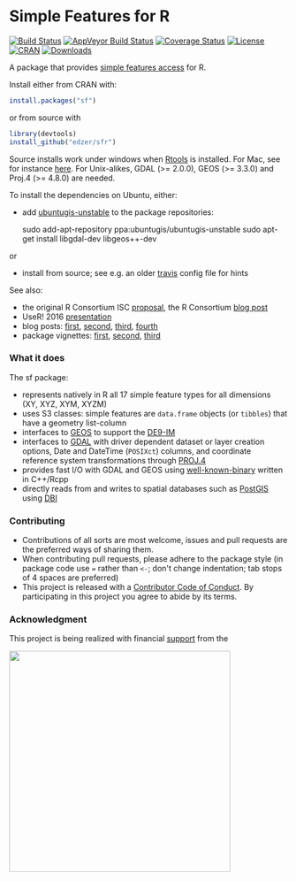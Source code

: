 # Simple Features for R

[![Build Status](https://travis-ci.org/edzer/sfr.png?branch=master)](https://travis-ci.org/edzer/sfr)
[![AppVeyor Build Status](https://ci.appveyor.com/api/projects/status/github/edzer/sfr?branch=master&svg=true)](https://ci.appveyor.com/project/edzer/sfr)
[![Coverage Status](https://img.shields.io/codecov/c/github/edzer/sfr/master.svg)](https://codecov.io/github/edzer/sfr?branch=master)
[![License](http://img.shields.io/badge/license-GPL%20%28%3E=%202%29-brightgreen.svg?style=flat)](http://www.gnu.org/licenses/gpl-2.0.html) 
[![CRAN](http://www.r-pkg.org/badges/version/sf)](https://cran.r-project.org/package=sf) 
[![Downloads](http://cranlogs.r-pkg.org/badges/sf?color=brightgreen)](http://www.r-pkg.org/pkg/sf)

A package that provides [simple features access](https://en.wikipedia.org/wiki/Simple_Features) for R.

Install either from CRAN with:
```r
install.packages("sf")
```
or from source with
```r
library(devtools)
install_github("edzer/sfr")
```

Source installs work under windows when [Rtools](https://cran.r-project.org/bin/windows/Rtools/) is installed. For Mac, see for instance [here](http://www.karambelkar.info/2016/10/gdal-2-on-mac-with-homebrew/). For Unix-alikes, GDAL (>= 2.0.0), GEOS (>= 3.3.0) and Proj.4 (>= 4.8.0) are needed.

To install the dependencies on Ubuntu, either:

* add [ubuntugis-unstable](http://ppa.launchpad.net/ubuntugis/ubuntugis-unstable/ubuntu/) to the package repositories:

    sudo add-apt-repository ppa:ubuntugis/ubuntugis-unstable
    sudo apt-get install libgdal-dev libgeos++-dev

or

* install from source; see e.g. an older [travis](https://github.com/edzer/sfr/blob/593ee48b34001fe3b383ea73ea57063ecf690732/.travis.yml) config file for hints

See also:

* the original R Consortium ISC [proposal](PROPOSAL.md), the R Consortium [blog post](https://www.r-consortium.org/blog/2017/01/03/simple-features-now-on-cran)
* UseR! 2016 [presentation](http://pebesma.staff.ifgi.de/pebesma_sfr.pdf)
* blog posts: [first](http://r-spatial.org/r/2016/02/15/simple-features-for-r.html), [second](http://r-spatial.org/r/2016/07/18/sf2.html), [third](http://r-spatial.org/r/2016/11/02/sfcran.html), [fourth](http://r-spatial.org/r/2017/01/12/newssf.html)
* package vignettes: [first](https://edzer.github.io/sfr/articles/sf1.html), [second](https://edzer.github.io/sfr/articles/sf2.html), [third](https://edzer.github.io/sfr/articles/sf3.html)

### What it does

The sf package:

* represents natively in R all 17 simple feature types for all dimensions (XY, XYZ, XYM, XYZM)
* uses S3 classes: simple features are `data.frame` objects (or `tibbles`) that have a geometry list-column 
* interfaces to [GEOS](https://trac.osgeo.org/geos) to support the [DE9-IM](https://en.wikipedia.org/wiki/DE-9IM)
* interfaces to [GDAL](http://www.gdal.org/) with driver dependent dataset or layer creation options, Date and DateTime (`POSIXct`) columns, and coordinate reference system transformations through [PROJ.4](http://proj4.org/)
* provides fast I/O with GDAL and GEOS using [well-known-binary](https://en.wikipedia.org/wiki/Well-known_text#Well-known_binary) written in C++/Rcpp
* directly reads from and writes to spatial databases such as [PostGIS](http://postgis.net/) using [DBI](https://cran.r-project.org/web/packages/DBI/index.html)

### Contributing

* Contributions of all sorts are most welcome, issues and pull requests are the preferred ways of sharing them. 
* When contributing pull requests, please adhere to the package style (in package code use `=` rather than `<-`; don't change indentation; tab stops of 4 spaces are preferred)
* This project is released with a [Contributor Code of Conduct](CONDUCT.md). By participating in this project you agree to abide by its terms.

### Acknowledgment

This project is being realized with financial [support](https://www.r-consortium.org/projects) from the

<a href="https://www.r-consortium.org/projects/awarded-projects">
<img src="https://www.r-consortium.org/wp-content/uploads/2016/09/RConsortium_Horizontal_Pantone.png" width="400">
</a>
